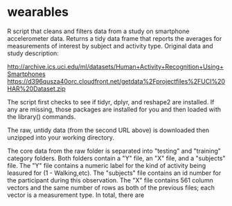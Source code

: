 # wearables
R script that cleans and filters data from a study on smartphone accelerometer data. Returns a tidy data frame that reports the averages for measurements of interest by subject and activity type.  Original data and study description: 

http://archive.ics.uci.edu/ml/datasets/Human+Activity+Recognition+Using+Smartphones 
https://d396qusza40orc.cloudfront.net/getdata%2Fprojectfiles%2FUCI%20HAR%20Dataset.zip  

The script first checks to see if tidyr, dplyr, and reshape2 are installed. If any are missing, those packages are installed for you and then loaded with the library() commands. 

The raw, untidy data (from the second URL above) is downloaded then unzipped into your working directory. 

The core data from the raw folder is separated into "testing" and "training" category folders. Both folders contain a "Y" file, an "X" file, and a "subjects" file. The "Y" file contains a numeric label for the kind of activity being leasured for (1 - Walking,etc). The "subjects" file contains an id number for the participant during this observation. The "X" file contains 561 column vectors and the same number of rows as both of the previous files; each vector is a measurement type. In total, there are 
